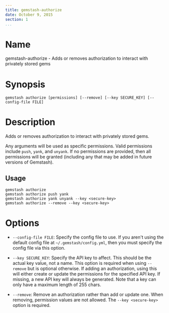 ```yaml
---
title: gemstash-authorize
date: October 9, 2015
section: 1
...
```


# Name

gemstash-authorize - Adds or removes authorization to interact with privately stored gems

# Synopsis

`gemstash authorize [permissions] [--remove] [--key SECURE_KEY] [--config-file FILE]`

# Description

Adds or removes authorization to interact with privately stored gems.

Any arguments will be used as specific permissions. Valid permissions include
`push`, `yank`, and `unyank`. If no permissions are provided, then all
permissions will be granted (including any that may be added in future versions
of Gemstash).

## Usage
```
gemstash authorize
gemstash authorize push yank
gemstash authorize yank unyank --key <secure-key>
gemstash authorize --remove --key <secure-key>
```

# Options

* `--config-file FILE`:
    Specify the config file to use. If you aren't using the default config file at
    `~/.gemstash/config.yml`, then you must specify the config file via this option.

* `--key SECURE_KEY`:
    Specify the API key to affect. This should be the actual key value, not a name.
    This option is required when using `--remove` but is optional otherwise. If
    adding an authorization, using this will either create or update the permissions
    for the specified API key. If missing, a new API key will always be generated.
    Note that a key can only have a maximum length of 255 chars.

* `--remove`:
    Remove an authorization rather than add or update one. When removing, permission
    values are not allowed. The `--key <secure-key>` option is required.
